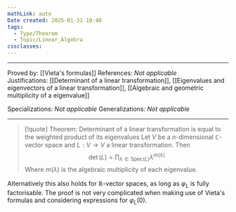 ```yaml
---
mathLink: auto
Date created: 2025-01-31 18:40
tags:
  - Type/Theorem
  - Topic/Linear_Algebra
cssclasses:
---
```

---  

Proved by: [[Vieta's formulas]]
References: _Not applicable_
Justifications: [[Determinant of a linear transformation]], [[Eigenvalues and eigenvectors of a linear transformation]], [[Algebraic and geometric multiplicity of a eigenvalue]]

Specializations: _Not applicable_
Generalizations: _Not applicable_

---

> [!quote] Theorem: Determinant of a linear transformation is equal to the weighted product of its eigenvalues
> Let $V$ be a $n$-dimensional $\mathbb{C}$-vector space and $L:V\to V$ a linear transformation. Then $$ \det(L)=\prod_{\lambda\in \text{Spec}(L)}\lambda^{m(\lambda) }$$Where $m(\lambda)$ is the algebraic multiplicity of each eigenvalue.

Alternatively this also holds for $\mathbb{R}$-vector spaces, as long as $\varphi_{L}$ is fully factorisable. The proof is not very complicated when making use of Vieta's formulas and considering expressions for $\varphi_{L}(0)$.